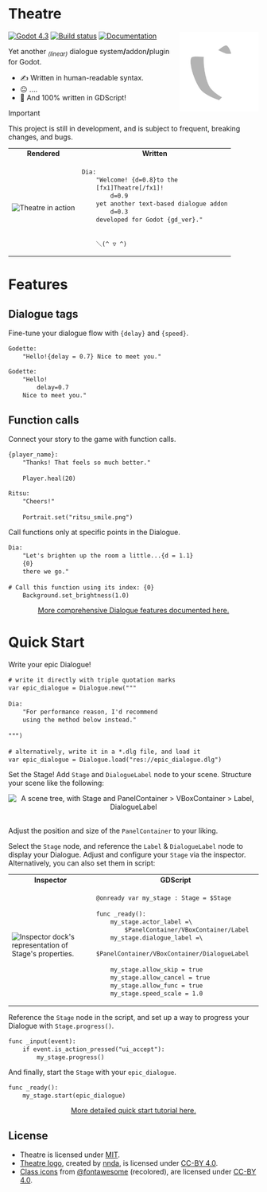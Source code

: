 <h1>Theatre</h1>

<img src="/addons/Theatre/assets/icons/Theatre.svg" alt="Theatre logo" height="160" align="right">

<a href="https://godotengine.org/" target="_blank"><img src="https://img.shields.io/badge/Godot%204.3-white?style=flat-square&logo=godotengine&logoColor=white&color=%232e5f84" alt="Godot 4.3" height="20"></a>
<a href="https://github.com/nndda/Theatre/actions/workflows/dialogue-test.yml" target="_blank"><img src="https://img.shields.io/github/actions/workflow/status/nndda/Theatre/dialogue-test.yml?branch=main&event=push&style=flat-square&logo=github&label=Parser%20build&labelColor=%23282e33&color=%2329aa46" alt="Build status" height="20"></a>
<a href="https://nndda.github.io/Theatre/" target="_blank"><img src="https://img.shields.io/badge/Documentation-white?style=flat-square" alt="Documentation" height="20"></a>

Yet another <i><sub>(linear)</sub></i> dialogue system<b>/</b>addon<b>/</b>plugin for Godot.
- ✍️ Written in human-readable syntax.
- 😐 ....
- 📝 And 100% written in GDScript!

> [!IMPORTANT]
> This project is still in development, and is subject to frequent, breaking changes, and bugs.

<table align="center">
<tr align="center">
<td>
    <b> Rendered </b>
</td>
<td>
    <b> Written </b>
</td>
</tr>
<tr>
<td>

<img src="https://github.com/user-attachments/assets/5bbefeed-61bb-4b9d-89a0-69d8300a3c08" alt="Theatre in action" width="372">

</td>
<td>
    
```
Dia:
    "Welcome! {d=0.8}to the
    [fx1]Theatre[/fx1]!
        d=0.9
    yet another text-based dialogue addon
        d=0.3
    developed for Godot {gd_ver}."


    ＼(^ ▽ ^)
```

</td>
</tr>
</table>

# Features

## Dialogue tags

Fine-tune your dialogue flow with `{delay}` and `{speed}`.
```
Godette:
    "Hello!{delay = 0.7} Nice to meet you."
```
```
Godette:
    "Hello!
        delay=0.7
    Nice to meet you."
```

## Function calls

Connect your story to the game with function calls.
```
{player_name}:
    "Thanks! That feels so much better."

    Player.heal(20)
```
```
Ritsu:
    "Cheers!"

    Portrait.set("ritsu_smile.png")
```

Call functions only at specific points in the Dialogue.
```
Dia:
    "Let's brighten up the room a little...{d = 1.1}
    {0}
    there we go."

# Call this function using its index: {0}
    Background.set_brightness(1.0)
```

<p align="center">
<a href="https://nndda.github.io/Theatre/class/dialogue/syntax/" target="_blank">More comprehensive Dialogue features documented here.</a>
</p>

# Quick Start

Write your epic Dialogue!
```gdscript
# write it directly with triple quotation marks
var epic_dialogue = Dialogue.new("""

Dia:
    "For performance reason, I'd recommend
    using the method below instead."

""")

# alternatively, write it in a *.dlg file, and load it
var epic_dialogue = Dialogue.load("res://epic_dialogue.dlg")
```

Set the Stage! Add `Stage` and `DialogueLabel` node to your scene. Structure your scene like the following:

<div align="center">
<img src="https://github.com/user-attachments/assets/05e5e3ba-adfb-4208-81bc-adbbf6b6c571" alt="A scene tree, with Stage and PanelContainer > VBoxContainer > Label, DialogueLabel" width="207" height="302">
</div>

<br>

Adjust the position and size of the `PanelContainer` to your liking.

Select the `Stage` node, and reference the `Label` & `DialogueLabel` node to display your Dialogue. Adjust and configure your `Stage` via the inspector. Alternatively, you can also set them in script:

<table align="center">
<tr align="center">
<td>
    <b> Inspector </b>
</td>
<td>
    <b> GDScript </b>
</td>
</tr>

<tr>
<td>

<img src="https://github.com/nndda/Theatre/assets/96333146/69d7b946-2444-4247-8cdf-394332466c99" alt="Inspector dock's representation of Stage's properties." width="261" height="235">

</td>
<td>

```gdscript
@onready var my_stage : Stage = $Stage

func _ready():
    my_stage.actor_label =\
        $PanelContainer/VBoxContainer/Label
    my_stage.dialogue_label =\
        $PanelContainer/VBoxContainer/DialogueLabel

    my_stage.allow_skip = true
    my_stage.allow_cancel = true
    my_stage.allow_func = true
    my_stage.speed_scale = 1.0
```

</td>
</tr>

</table>

Reference the `Stage` node in the script, and set up a way to progress your Dialogue with `Stage.progress()`.

```gdscript
func _input(event):
    if event.is_action_pressed("ui_accept"):
        my_stage.progress()
```

And finally, start the `Stage` with your `epic_dialogue`.

```gdscript
func _ready():
    my_stage.start(epic_dialogue)
```

<p align="center">
<a href="https://nndda.github.io/Theatre/quickstart/" target="_blank">More detailed quick start tutorial here.</a>
</p>

## License

- Theatre is licensed under [MIT](LICENSE).
- [Theatre logo](/addons/Theatre/assets/icons/Theatre.svg), created by [nnda](https://github.com/nndda), is licensed under [CC-BY 4.0](https://creativecommons.org/licenses/by/4.0/).
- [Class icons](addons/Theatre/assets/icons/classes) from [@fontawesome](https://fontawesome.com) (recolored), are licensed under [CC-BY 4.0](https://creativecommons.org/licenses/by/4.0/).
